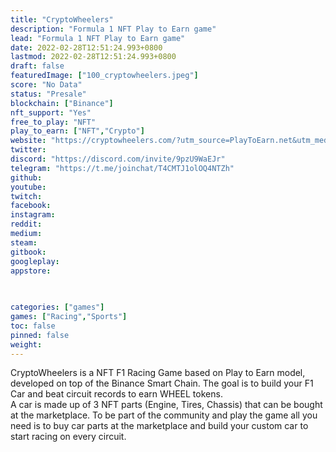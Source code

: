 ```yaml
---
title: "CryptoWheelers"
description: "Formula 1 NFT Play to Earn game"
lead: "Formula 1 NFT Play to Earn game"
date: 2022-02-28T12:51:24.993+0800
lastmod: 2022-02-28T12:51:24.993+0800
draft: false
featuredImage: ["100_cryptowheelers.jpeg"]
score: "No Data"
status: "Presale"
blockchain: ["Binance"]
nft_support: "Yes"
free_to_play: "NFT"
play_to_earn: ["NFT","Crypto"]
website: "https://cryptowheelers.com/?utm_source=PlayToEarn.net&utm_medium=organic&utm_campaign=gamepage"
twitter: 
discord: "https://discord.com/invite/9pzU9WaEJr"
telegram: "https://t.me/joinchat/T4CMTJ1olOQ4NTZh"
github: 
youtube: 
twitch: 
facebook: 
instagram: 
reddit: 
medium: 
steam: 
gitbook: 
googleplay: 
appstore: 

  
    
categories: ["games"]
games: ["Racing","Sports"]
toc: false
pinned: false
weight: 
---
```

CryptoWheelers is a NFT F1 Racing Game based on Play to Earn model, developed on top of the Binance Smart Chain. The goal is to build your F1 Car and beat circuit records to earn WHEEL tokens.<br> A car is made up of 3 NFT parts (Engine, Tires, Chassis) that can be bought at the marketplace. To be part of the community and play the game all you need is to buy car parts at the marketplace and build your custom car to start racing on every circuit.